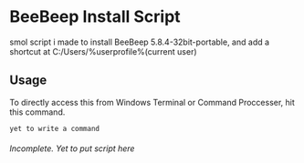 # BeeBeep Install Script
smol script i made to install BeeBeep 5.8.4-32bit-portable, and add a shortcut at C:/Users/%userprofile%(current user)
## Usage
To directly access this from Windows Terminal or Command Proccesser, hit this command.
```
yet to write a command
```
###### Incomplete. Yet to put script here
